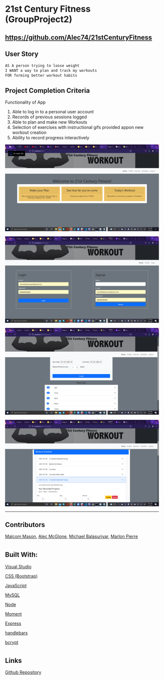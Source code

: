 # 21st Century Fitness (GroupProject2)
## https://github.com/Alec74/21stCenturyFitness 


## User Story

```
AS A person trying to loose weight
I WANT a way to plan and track my workouts
FOR forming better workout habits
```
## Project Completion Criteria 
Functionality of App
1. Able to log in to a personal user account
2. Records of previous sessions logged 
3. Able to plan and make new Workouts
4. Selection of exercises with instructional gifs provided appon new workout creation
5. Ability to record progress interactively


![Load up of homepage.](/public/images/21centuryfit.png)

![Login in page.](/public/images/loginpage.png)

![Press "exercise" to set up exercise](/public/images/exercisepage.png)

![tracking progress interaction](/public/images/recordingInSchedule.png)


---
## Contributors 
[Malcom Mason](https://github.com/malmason), 
[Alec McGlone](https://github.com/Alec74), 
[Michael Balasuriyar](https://github.com/MBalasuriyar), 
[Marlon Pierre](https://github.com/mpierre24)


#
## Built With:
[Visual Studio](https://visualstudio.microsoft.com/)
 
[CSS (Bootstrap)](https://getbootstrap.com)
 
[JavaScript](https://www.javascript.com/)
 
[MySQL](https://www.mysql.com/)
 
[Node](https://nodejs.org/en/)

[Moment](https://momentjs.com/)

[Express](https://expressjs.com/)

[handlebars](https://www.npmjs.com/package/express-handlebars)

[bcrypt](https://www.npmjs.com/package/bcrypt)


#
## Links
[Github Repository](https://github.com/Alec74/21stCenturyFitness)